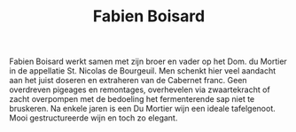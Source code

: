 ﻿---
title: Fabien Boisard
huis: Dom. du Mortier
regio: Touraine
photo: boisard.jpg
layout: wijnhuis

wijnen:
      
    - naam:  Des Pieds et Mains'09
      ref:   
      app:   Vin de France
      type:  Rouge
      cep:   Cabernet franc
      prijs: €17.37
     
    - naam:  Des Pieds et Mains'06
      ref:   
      app:   Vin de France
      type:  Rouge
      cep:   Cabernet franc
      prijs: €17.37
    
    
---
Fabien Boisard werkt samen met zijn broer en vader op het Dom. du Mortier in de appellatie St. Nicolas de Bourgeuil. Men schenkt hier veel aandacht aan het juist doseren en extraheren 
van de Cabernet franc. Geen overdreven pigeages en remontages, overhevelen via zwaartekracht of zacht overpompen met de bedoeling het fermenterende sap niet te bruskeren.
Na enkele jaren is een Du Mortier wijn een ideale tafelgenoot. Mooi gestructureerde wijn en toch zo elegant. 